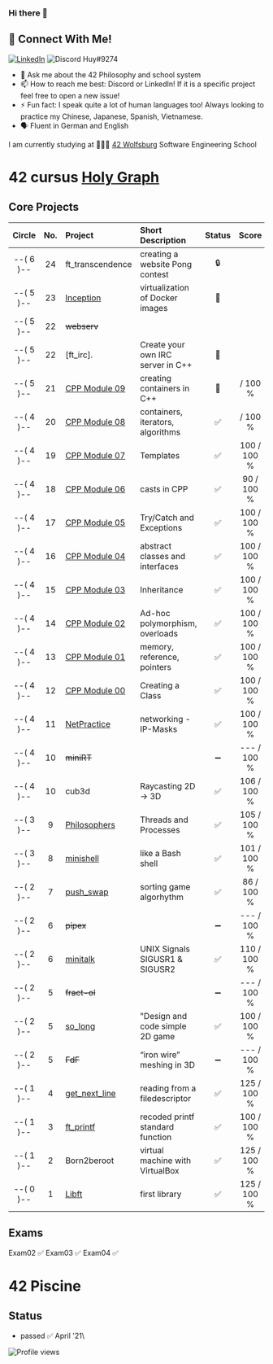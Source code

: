 ### Hi there 👋

## 📱 Connect With Me!
[![LinkedIn](https://img.shields.io/badge/-LinkedIn-0e76a8?style=flat-square&logo=linkedin&logoColor=white)](https://de.linkedin.com/in/huy-duong-aa06924a)
![Discord](https://img.shields.io/badge/Discord-7289DA?style=flat-square&logo=discord&logoColor=white) Huy#9274

- 💬 Ask me about the 42 Philosophy and school system
- 📫 How to reach me best: Discord or LinkedIn! If it is a specific project feel free to open a new issue!
- ⚡ Fun fact: I speak quite a lot of human languages too! Always looking to practice my Chinese, Japanese, Spanish, Vietnamese.
- 🗣️ Fluent in German and English

I am currently studying at 👨🏻‍💻 [42 Wolfsburg](https://42wolfsburg.de/) Software Engineering School


# 42 cursus [Holy Graph](https://cdn.discordapp.com/attachments/308385010979831809/1007561422693220402/unknown.png)

## Core Projects

|  Circle | No. | Project                                     | Short Description                | Status |     Score    |
| :-----: | :-: | :------------------------------------------ | :-----------------               | :----: | :----------: |
|--( 6 )--| 24  | ft_transcendence                            | creating a website Pong contest  | 🔒     |
|--( 5 )--| 23  | [Inception](../../../42_inception)          | virtualization of Docker images  | 🚧     |
|--( 5 )--| 22  | ~~webserv~~                                 |                                  |        |
|--( 5 )--| 22  | [ft_irc].                                   | Create your own IRC server in C++| 🚧     |
|--( 5 )--| 21  | [CPP Module 09](../../../42_cpp_Module09)   | creating containers in C++       | 🚧     |     / 100 % |
|--( 4 )--| 20  | [CPP Module 08](../../../42_cpp_Module08)   | containers, iterators, algorithms| ✅     |     / 100 % |
|--( 4 )--| 19  | [CPP Module 07](../../../42_cpp_Module07)   | Templates                        | ✅     | 100 / 100 % |
|--( 4 )--| 18  | [CPP Module 06](../../../42_cpp_Module06)   | casts in CPP                     | ✅     |  90 / 100 % |
|--( 4 )--| 17  | [CPP Module 05](../../../42_cpp_Module05)   | Try/Catch and Exceptions         | ✅     | 100 / 100 % |
|--( 4 )--| 16  | [CPP Module 04](../../../42_cpp_Module04)   | abstract classes and interfaces  | ✅     | 100 / 100 % |
|--( 4 )--| 15  | [CPP Module 03](../../../42_cpp_Module03)   | Inheritance                      | ✅     | 100 / 100 % |
|--( 4 )--| 14  | [CPP Module 02](../../../42_cpp_Module02)   | Ad-hoc polymorphism, overloads   | ✅     | 100 / 100 % |
|--( 4 )--| 13  | [CPP Module 01](../../../42_cpp_Module01)   | memory, reference, pointers      | ✅     | 100 / 100 % |
|--( 4 )--| 12  | [CPP Module 00](../../../42_cpp_Module00)   | Creating a Class                 | ✅     | 100 / 100 % |
|--( 4 )--| 11  | [NetPractice](../../../42_NetPractice)      | networking - IP-Masks            | ✅     | 100 / 100 % |
|--( 4 )--| 10  | ~~miniRT~~                                  |                                  | ➖     | --- / 100 % | 
|--( 4 )--| 10  | cub3d                                       | Raycasting 2D -> 3D              | ✅     | 106 / 100 % |
|--( 3 )--|  9  | [Philosophers](../../../42_Philosophers)    | Threads and Processes            | ✅     | 105 / 100 % |
|--( 3 )--|  8  | [minishell](../../../42_Minishell)          | like a Bash shell                | ✅     | 101 / 100 % |
|--( 2 )--|  7  | [push_swap](../../../42_push_swap)          | sorting game algorhythm          | ✅     | 86  / 100 % |
|--( 2 )--|  6  | ~~pipex~~                                   |                                  | ➖     | --- / 100 % |   
|--( 2 )--|  6  | [minitalk](../../../42_minitalk)            | UNIX Signals SIGUSR1 & SIGUSR2   | ✅     | 110 / 100 % |    
|--( 2 )--|  5  | ~~fract-ol~~                                |                                  | ➖     | --- / 100 % |
|--( 2 )--|  5  | [so_long](../../../42_so_long)              | "Design and code simple 2D game  | ✅     | 100 / 100 % |
|--( 2 )--|  5  | ~~FdF~~                                     | “iron wire” meshing in 3D        | ➖     | --- / 100 % |    
|--( 1 )--|  4  | [get_next_line](../../../42_get_next_line)  | reading from a filedescriptor    | ✅     | 125 / 100 % |
|--( 1 )--|  3  | [ft_printf](../../../42_ft_printf)          | recoded printf standard function | ✅     | 100 / 100 % |  
|--( 1 )--|  2  | Born2beroot                                 | virtual machine with VirtualBox  | ✅     | 125 / 100 % | 
|--( 0 )--|  1  | [Libft](../../../42_Libft)                  | first library                    | ✅     | 125 / 100 % |  

## Exams

Exam02 ✅
Exam03 ✅
Exam04 ✅

# 42 Piscine

## Status
* passed ✅ April '21\

![Profile views](https://gpvc.arturio.dev/qduong42)
